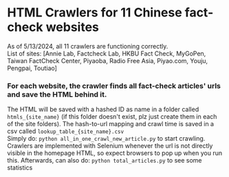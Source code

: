 # HTML Crawlers for 11 Chinese fact-check websites
As of 5/13/2024, all 11 crawlers are functioning correctly. <br>
List of sites: [Annie Lab, Factcheck Lab, HKBU Fact Check, MyGoPen, Taiwan FactCheck Center, Piyaoba, Radio Free Asia, Piyao.com, Youju, Pengpai, Toutiao] <br>
### For each website, the crawler finds all fact-check articles' urls and save the HTML behind it. 
The HTML will be saved with a hashed ID as name in a folder called `htmls_{site_name}` (if this folder doesn't exist, plz just create them in each of the site folders). The hash-to-url mapping and crawl time is saved in a csv called `lookup_table_{site_name}.csv` <br>
Simply do:
```python all_in_one_crawl_new_article.py``` to start crawling. Crawlers are implemented with Selenium whenever the url is not directly visible in the homepage HTML, so expect browsers to pop up when you run this. 
Afterwards, can also do:
```python total_articles.py``` to see some statistics 
